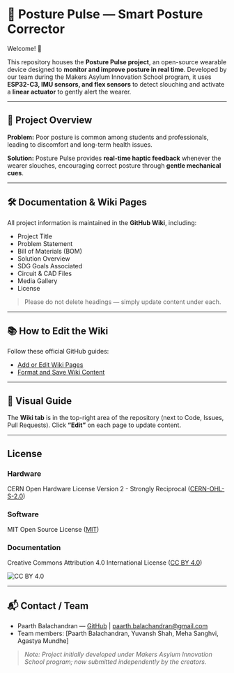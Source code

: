 # 📘 Posture Pulse — Smart Posture Corrector

Welcome! 👋  

This repository houses the **Posture Pulse project**, an open-source wearable device designed to **monitor and improve posture in real time**. Developed by our team during the Makers Asylum Innovation School program, it uses **ESP32-C3, IMU sensors, and flex sensors** to detect slouching and activate a **linear actuator** to gently alert the wearer.  

---

## 🧠 Project Overview

**Problem:** Poor posture is common among students and professionals, leading to discomfort and long-term health issues.  

**Solution:** Posture Pulse provides **real-time haptic feedback** whenever the wearer slouches, encouraging correct posture through **gentle mechanical cues**.  

---

## 🛠 Documentation & Wiki Pages

All project information is maintained in the **GitHub Wiki**, including:  

- Project Title  
- Problem Statement  
- Bill of Materials (BOM)  
- Solution Overview  
- SDG Goals Associated  
- Circuit & CAD Files  
- Media Gallery  
- License  

> Please do not delete headings — simply update content under each.  

---

## 📚 How to Edit the Wiki

Follow these official GitHub guides:  

- [Add or Edit Wiki Pages](https://docs.github.com/en/communities/documenting-your-project-with-wikis/adding-or-editing-wiki-pages)  
- [Format and Save Wiki Content](https://docs.github.com/en/communities/documenting-your-project-with-wikis/editing-wiki-content)  

---

## 📸 Visual Guide

The **Wiki tab** is in the top-right area of the repository (next to Code, Issues, Pull Requests). Click **“Edit”** on each page to update content.  

---

## License

### Hardware
CERN Open Hardware License Version 2 - Strongly Reciprocal ([CERN-OHL-S-2.0](https://spdx.org/licenses/CERN-OHL-S-2.0.html))  

### Software
MIT Open Source License ([MIT](http://opensource.org/licenses/MIT))  

### Documentation
Creative Commons Attribution 4.0 International License ([CC BY 4.0](http://creativecommons.org/licenses/by/4.0/))  

![CC BY 4.0](https://i.creativecommons.org/l/by/4.0/88x31.png)

---

## 📬 Contact / Team

- Paarth Balachandran — [GitHub](https://github.com/yourgithub) | paarth.balachandran@gmail.com  
- Team members: [Paarth Balachandran, Yuvansh Shah, Meha Sanghvi, Agastya Mundhe]  

> _Note: Project initially developed under Makers Asylum Innovation School program; now submitted independently by the creators._

